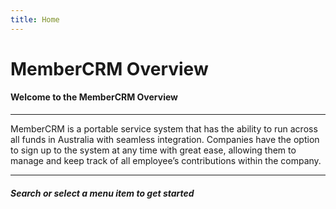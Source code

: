 ```yaml
---
title: Home
---
```



# MemberCRM Overview


#### Welcome to the MemberCRM Overview

---
MemberCRM is a portable service system that has the ability to run across all funds in Australia with seamless integration. Companies have the option to sign up to the system at any time with great ease, allowing them to manage and keep track of all employee’s contributions within the company.

---

##### Search or select a menu item to get started
